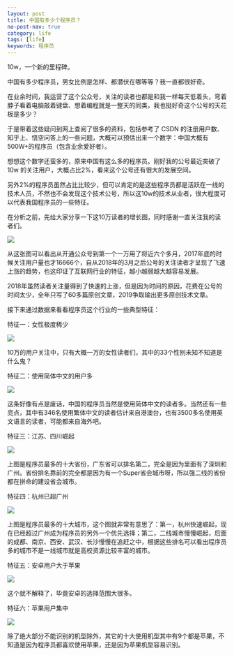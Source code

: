 ```yaml
---
layout: post
title: 中国有多少个程序员？
no-post-nav: true
category: life
tags: [life]
keywords: 程序员
---
```


10w，一个新的里程碑。

中国有多少程序员，男女比例是怎样、都潜伏在哪等等？我一直都很好奇。

在业余时间，我运营了这个公众号，关注的读者也都是和我一样每天低着头，弯着脖子看着电脑敲着键盘、想着编程就是一整天的同类，我也挺好奇这个公号的天花板是多少？

于是带着这些疑问到网上查阅了很多的资料，包括参考了 CSDN 的注册用户数、知乎上、悟空问答上的一些问题，大概可以预估出来一个数字：中国大概有500W+的程序员（包含业余爱好者）。

想想这个数字还蛮多的，原来中国有这么多的程序员。刚好我的公号最近突破了 10w 的关注用户，大概占比2%，看来这个公号还有很大的发展空间。

另外2%的程序员虽然占比比较少，但可以肯定的是这些程序员都是活跃在一线的技术人员，不然也不会发现这个技术公号，所以这10w的技术从业者，很大程度可以代表我国程序员的一些特征。

在分析之前，先给大家分享一下这10万读者的增长图，同时感谢一直关注我的读者们。

![](https://huangfeifei.github.io/assets/images/2019/life/10w.png)

从这张图可以看出从开通公众号到第一个一万用了将近六个多月，2017年底的时候关注用户量也才16666个，自从2018年的3月之后公号的关注读者才呈现了飞速上涨的趋势，也这印证了互联网行业的特征，越小越弱越大越容易发展。

2018年虽然读者关注量得到了快速的上涨，但是因为时间的原因，花费在公号的时间太少，全年只写了60多篇原创文章，2019争取输出更多原创技术文章。

接下来通过数据来看看程序员这个行业的一些典型特征：

特征一：女性极度稀少

![](https://huangfeifei.github.io/assets/images/2019/life/sex.png)

10万的用户关注中，只有大概一万的女性读者们，其中的33个性别未知不知道是什么鬼？

特征二：使用简体中文的用户多

![](https://huangfeifei.github.io/assets/images/2019/life/yuyan.png)

这条好像有点是废话，中国的程序员当然是使用简体中文的读者多。当然还有一些亮点，其中有346名使用繁体中文的读者估计来自港澳台，也有3500多名使用英文语言的读者，可能都来自海外吧。

特征三：江苏、四川崛起

![](https://huangfeifei.github.io/assets/images/2019/life/shengfen.png)

上图是程序员最多的十大省份，广东省可以排名第二，完全是因为里面有了深圳和广州。省份排名靠前的完全都是因为有一个Super省会城市呀，所以强二线的省份都在拼命的建设省会城市。

特征四：杭州已超广州

![](https://huangfeifei.github.io/assets/images/2019/life/city.png)

上图是程序员最多的十大城市，这个图就非常有意思了：第一，杭州快速崛起，现在已经超过广州成为程序员的另外一个优先选择；第二，二线城市慢慢崛起，后面的成都、南京、西安、武汉、长沙慢慢在追赶之中，根据这些排名可以看出程序员多的城市不是一线城市就是高校资源比较丰富的城市。

特征五：安卓用户大于苹果

![](https://huangfeifei.github.io/assets/images/2019/life/zhongduan.png)

这个就不解释了，毕竟安卓的选择范围大很多。

特征六：苹果用户集中

![](https://huangfeifei.github.io/assets/images/2019/life/phone.png)

除了绝大部分不能识别的机型除外，其它的十大使用机型其中有9个都是苹果，不知道是因为程序员都喜欢使用苹果，还是因为苹果机型容易识别。